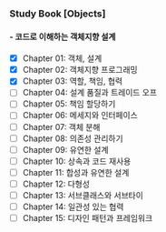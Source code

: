 ### Study Book [Objects]
#### - 코드로 이해하는 객체지향 설계

- [x] Chapter 01: 객체, 설계
- [x] Chapter 02: 객체지향 프로그래밍
- [x] Chapter 03: 역할, 책임, 협력
- [ ] Chapter 04: 설계 품질과 트레이드 오프
- [ ] Chapter 05: 책임 할당하기
- [ ] Chapter 06: 메세지와 인터페이스
- [ ] Chapter 07: 객체 분해
- [ ] Chapter 08: 의존성 관리하기
- [ ] Chapter 09: 유연한 설계
- [ ] Chapter 10: 상속과 코드 재사용
- [ ] Chapter 11: 합성과 유연한 설계
- [ ] Chapter 12: 다형성
- [ ] Chapter 13: 서브클래스와 서브타이
- [ ] Chapter 14: 일관성 있는 협력
- [ ] Chapter 15: 디자인 패턴과 프레임워크